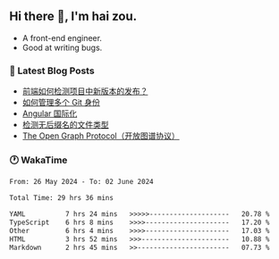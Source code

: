 ## Hi there 👋, I'm hai zou.

- A front-end engineer.
- Good at writing bugs.

### 📖 Latest Blog Posts
<!-- BLOG-POST-LIST:START -->
- [前端如何检测项目中新版本的发布？](https://www.luckyzh.cn/angular/version-update/)
- [如何管理多个 Git 身份](https://www.luckyzh.cn/git/multi-git-identity/)
- [Angular 国际化](https://www.luckyzh.cn/angular/i18n/)
- [检测无后缀名的文件类型](https://www.luckyzh.cn/js/filetype-check/)
- [The Open Graph Protocol（开放图谱协议）](https://www.luckyzh.cn/website/open-graph-protocol/)
<!-- BLOG-POST-LIST:END -->

### 🕐 WakaTime
<!--START_SECTION:waka-->

```txt
From: 26 May 2024 - To: 02 June 2024

Total Time: 29 hrs 36 mins

YAML          7 hrs 24 mins   >>>>>--------------------   20.78 %
TypeScript    6 hrs 8 mins    >>>>---------------------   17.20 %
Other         6 hrs 4 mins    >>>>---------------------   17.03 %
HTML          3 hrs 52 mins   >>>----------------------   10.88 %
Markdown      2 hrs 45 mins   >>-----------------------   07.73 %
```

<!--END_SECTION:waka-->
